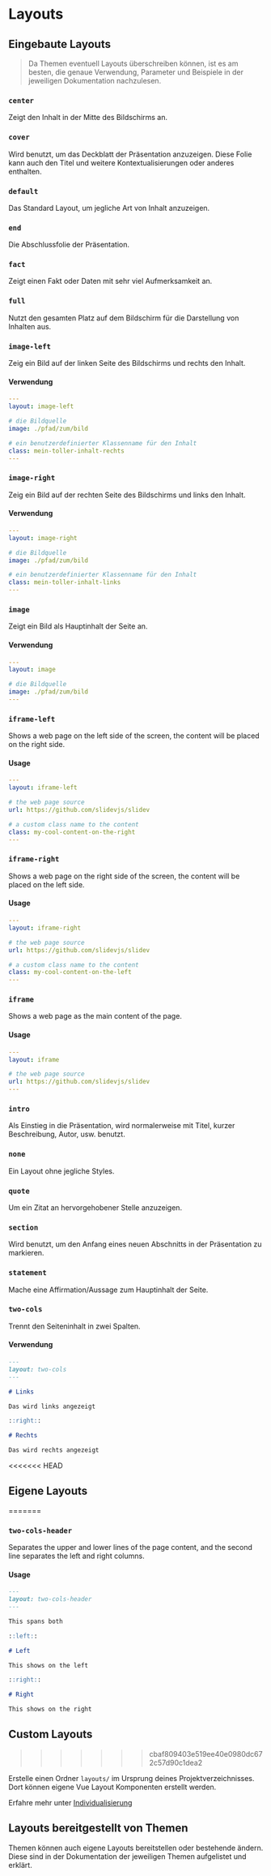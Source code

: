 # Layouts

## Eingebaute Layouts

> Da Themen eventuell Layouts überschreiben können, ist es am besten, die genaue Verwendung, Parameter und Beispiele in der jeweiligen Dokumentation nachzulesen.

### `center`

Zeigt den Inhalt in der Mitte des Bildschirms an.

### `cover`

Wird benutzt, um das Deckblatt der Präsentation anzuzeigen. Diese Folie kann auch den Titel und weitere Kontextualisierungen oder anderes enthalten.

### `default`

Das Standard Layout, um jegliche Art von Inhalt anzuzeigen.

### `end`

Die Abschlussfolie der Präsentation.

### `fact`

Zeigt einen Fakt oder Daten mit sehr viel Aufmerksamkeit an.

### `full`

Nutzt den gesamten Platz auf dem Bildschirm für die Darstellung von Inhalten aus.

### `image-left`

Zeig ein Bild auf der linken Seite des Bildschirms und rechts den Inhalt.

#### Verwendung

```yaml
---
layout: image-left

# die Bildquelle
image: ./pfad/zum/bild

# ein benutzerdefinierter Klassenname für den Inhalt
class: mein-toller-inhalt-rechts
---
```

### `image-right`

Zeig ein Bild auf der rechten Seite des Bildschirms und links den Inhalt.

#### Verwendung

```yaml
---
layout: image-right

# die Bildquelle
image: ./pfad/zum/bild

# ein benutzerdefinierter Klassenname für den Inhalt
class: mein-toller-inhalt-links
---
```

### `image`

Zeigt ein Bild als Hauptinhalt der Seite an.

#### Verwendung

```yaml
---
layout: image

# die Bildquelle
image: ./pfad/zum/bild
---
```


### `iframe-left`

Shows a web page on the left side of the screen, the content will be placed on the right side.

#### Usage

```yaml
---
layout: iframe-left

# the web page source
url: https://github.com/slidevjs/slidev

# a custom class name to the content
class: my-cool-content-on-the-right
---
```

### `iframe-right`

Shows a web page on the right side of the screen, the content will be placed on the left side.

#### Usage

```yaml
---
layout: iframe-right

# the web page source
url: https://github.com/slidevjs/slidev

# a custom class name to the content
class: my-cool-content-on-the-left
---
```

### `iframe`

Shows a web page as the main content of the page.

#### Usage

```yaml
---
layout: iframe

# the web page source
url: https://github.com/slidevjs/slidev
---
```


### `intro`

Als Einstieg in die Präsentation, wird normalerweise mit Titel, kurzer Beschreibung, Autor, usw. benutzt.

### `none`

Ein Layout ohne jegliche Styles.

### `quote`

Um ein Zitat an hervorgehobener Stelle anzuzeigen.

### `section`

Wird benutzt, um den Anfang eines neuen Abschnitts in der Präsentation zu markieren.

### `statement`

Mache eine Affirmation/Aussage zum Hauptinhalt der Seite.

### `two-cols`

Trennt den Seiteninhalt in zwei Spalten.

#### Verwendung

```md
---
layout: two-cols
---

# Links

Das wird links angezeigt

::right::

# Rechts

Das wird rechts angezeigt
```

<<<<<<< HEAD
## Eigene Layouts
=======
### `two-cols-header`

Separates the upper and lower lines of the page content, and the second line separates the left and right columns.

#### Usage


```md
---
layout: two-cols-header
---

This spans both

::left::

# Left

This shows on the left

::right::

# Right

This shows on the right
```

## Custom Layouts
>>>>>>> cbaf809403e519ee40e0980dc672c57d90c1dea2

Erstelle einen Ordner `layouts/` im Ursprung deines Projektverzeichnisses. Dort können eigene Vue Layout Komponenten erstellt werden.

Erfahre mehr unter [Individualisierung](/custom/directory-structure#layouts)

## Layouts bereitgestellt von Themen

Themen können auch eigene Layouts bereitstellen oder bestehende ändern. Diese sind in der Dokumentation der jeweiligen Themen aufgelistet und erklärt.
